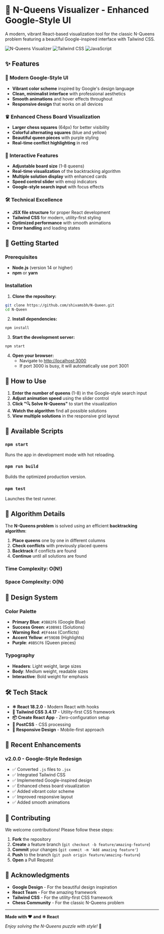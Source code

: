 # 🌟 N-Queens Visualizer - Enhanced Google-Style UI

A modern, vibrant React-based visualization tool for the classic N-Queens problem featuring a beautiful Google-inspired interface with Tailwind CSS.

![N-Queens Visualizer](https://img.shields.io/badge/React-18.2.0-blue?logo=react)
![Tailwind CSS](https://img.shields.io/badge/Tailwind-3.4.17-06B6D4?logo=tailwindcss)
![JavaScript](https://img.shields.io/badge/JavaScript-JSX-yellow?logo=javascript)

## ✨ Features

### 🎨 **Modern Google-Style UI**
- **Vibrant color scheme** inspired by Google's design language
- **Clean, minimalist interface** with professional aesthetics
- **Smooth animations** and hover effects throughout
- **Responsive design** that works on all devices

### ♛ **Enhanced Chess Board Visualization**
- **Larger chess squares** (64px) for better visibility
- **Colorful alternating squares** (blue and yellow)
- **Beautiful queen pieces** with purple styling
- **Real-time conflict highlighting** in red

### 🚀 **Interactive Features**
- **Adjustable board size** (1-8 queens)
- **Real-time visualization** of the backtracking algorithm
- **Multiple solution display** with enhanced cards
- **Speed control slider** with emoji indicators
- **Google-style search input** with focus effects

### 🛠️ **Technical Excellence**
- **JSX file structure** for proper React development
- **Tailwind CSS** for modern, utility-first styling
- **Optimized performance** with smooth animations
- **Error handling** and loading states

## 🚀 Getting Started

### Prerequisites

- **Node.js** (version 14 or higher)
- **npm** or **yarn**

### Installation

1. **Clone the repository:**
```bash
git clone https://github.com/shivamsbh/N-Queen.git
cd N-Queen
```

2. **Install dependencies:**
```bash
npm install
```

3. **Start the development server:**
```bash
npm start
```

4. **Open your browser:**
   - Navigate to [http://localhost:3000](http://localhost:3000)
   - If port 3000 is busy, it will automatically use port 3001

## 📱 How to Use

1. **Enter the number of queens** (1-8) in the Google-style search input
2. **Adjust animation speed** using the slider control
3. **Click "🔍 Solve N-Queens"** to start the visualization
4. **Watch the algorithm** find all possible solutions
5. **View multiple solutions** in the responsive grid layout

## 🎯 Available Scripts

### `npm start`
Runs the app in development mode with hot reloading.

### `npm run build`
Builds the optimized production version.

### `npm test`
Launches the test runner.

## 🧠 Algorithm Details

The **N-Queens problem** is solved using an efficient **backtracking algorithm**:

1. **Place queens** one by one in different columns
2. **Check conflicts** with previously placed queens
3. **Backtrack** if conflicts are found
4. **Continue** until all solutions are found

### Time Complexity: O(N!)
### Space Complexity: O(N)

## 🎨 Design System

### **Color Palette**
- **Primary Blue**: `#3B82F6` (Google Blue)
- **Success Green**: `#10B981` (Solutions)
- **Warning Red**: `#EF4444` (Conflicts)
- **Accent Yellow**: `#F59E0B` (Highlights)
- **Purple**: `#8B5CF6` (Queen pieces)

### **Typography**
- **Headers**: Light weight, large sizes
- **Body**: Medium weight, readable sizes
- **Interactive**: Bold weight for emphasis

## 🛠️ Tech Stack

- **⚛️ React 18.2.0** - Modern React with hooks
- **🎨 Tailwind CSS 3.4.17** - Utility-first CSS framework
- **📦 Create React App** - Zero-configuration setup
- **🔧 PostCSS** - CSS processing
- **📱 Responsive Design** - Mobile-first approach

## 🌟 Recent Enhancements

### **v2.0.0 - Google-Style Redesign**
- ✅ Converted `.js` files to `.jsx`
- ✅ Integrated Tailwind CSS
- ✅ Implemented Google-inspired design
- ✅ Enhanced chess board visualization
- ✅ Added vibrant color scheme
- ✅ Improved responsive layout
- ✅ Added smooth animations

## 🤝 Contributing

We welcome contributions! Please follow these steps:

1. **Fork** the repository
2. **Create** a feature branch (`git checkout -b feature/amazing-feature`)
3. **Commit** your changes (`git commit -m 'Add amazing feature'`)
4. **Push** to the branch (`git push origin feature/amazing-feature`)
5. **Open** a Pull Request

## 🙏 Acknowledgments

- **Google Design** - For the beautiful design inspiration
- **React Team** - For the amazing framework
- **Tailwind CSS** - For the utility-first CSS framework
- **Chess Community** - For the classic N-Queens problem

---

**Made with ❤️ and ⚛️ React**

*Enjoy solving the N-Queens puzzle with style!* 🎉
